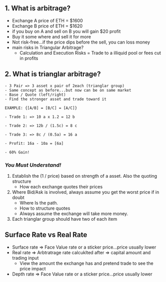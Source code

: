 ## 1. What is arbitrage?

- Exchange A price of ETH = $1600
- Exchange B price of ETH = $1620
- if you buy on A and sell on B you will gain $20 profit
- Buy it some where and sell it for more
- Not risk-free...if the price dips before the sell, you can loss money
-   main risks in Triangular Arbitrage?
    - Calculation and Execution Risks = Trade to a illiquid pool or fees cut in profits

## 2. What is trianglar arbitrage?
    - 3 Pair => 3 asset x pair of 2each (trianglar group)
    - Same concept as before...but now can be on same market
    - Base / Quote (left/right)
    - Find the stronger asset and trade toward it

    EXAMPLE: {[A/B] = [B/C] = [A/C]}

    - Trade 1: => 10 a x 1.2 = 12 b

    - Trade 2: => 12b / (1.5c) = 8 c

    - Trade 3: => 8c / (0.5a) = 16 a

    - Profit: 16a - 10a = [6a]

    - 60% Gain!

### _You Must Understand!_

1. Establish the (1 / price) based on strength of a asset. Also the quoting structure
   - How each exchange quotes their prices
2. Where Bid/Ask is involved, always assume you get the worst price if in doubt
   - Where Is the path.
   - How to structure quotes
   - Always assume the exchange will take more money.
3. Each trianglar group should have two of each item

## Surface Rate vs Real Rate

- Surface rate => Face Value rate or a sticker price...price usually lower
- Real rate => Arbtratrage rate calcuklted after => capital amount and trading input
  - View the amount the exchange has and pretend trade to see the price impact
- Depth rate => Face Value rate or a sticker price...price usually lower

